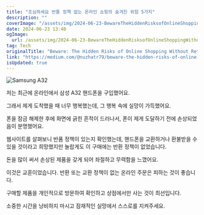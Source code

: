 ```yaml
---
title: "조심하세요 반품 정책 없는 온라인 쇼핑의 숨겨진 위험 5가지"
description: ""
coverImage: "/assets/img/2024-06-23-BewareTheHiddenRisksofOnlineShoppingWithoutReturnPolicies_0.png"
date: 2024-06-23 13:40
ogImage: 
  url: /assets/img/2024-06-23-BewareTheHiddenRisksofOnlineShoppingWithoutReturnPolicies_0.png
tag: Tech
originalTitle: "Beware: The Hidden Risks of Online Shopping Without Return Policies"
link: "https://medium.com/@nuzhatr79/beware-the-hidden-risks-of-online-shopping-without-return-policies-52f8757ac21d"
isUpdated: true
---
```






![Samsung A32](/assets/img/2024-06-23-BewareTheHiddenRisksofOnlineShoppingWithoutReturnPolicies_0.png)

저는 최근에 온라인에서 삼성 A32 핸드폰을 구입했어요.

그래서 제게 도착했을 때 너무 행복했는데, 그 행복 속에 실망이 가득했어요.

폰을 잠금 해제한 후에 화면에 긁힌 흔적이 드러나서, 폰이 제게 도달하기 전에 손상되었음이 분명했어요.


<div class="content-ad"></div>

웹사이트를 살펴보니 반품 정책이 있는지 확인했는데, 핸드폰을 교환하거나 환불받을 수 있을 것이라고 희망했지만 놀랍게도 이 구매에는 반환 정책이 없었습니다.

돈을 많이 써서 손상된 제품을 갖게 되어 좌절하고 무력함을 느꼈어요.

이것은 교훈이었습니다. 반환 또는 교환 정책이 없는 온라인 주문은 피하는 것이 좋습니다.

구매할 제품을 개인적으로 방문하여 확인하고 상점에서만 사는 것이 최선입니다.

<div class="content-ad"></div>

소중한 시간을 낭비하지 마시고 잠재적인 실망에서 스스로를 지켜주세요.
